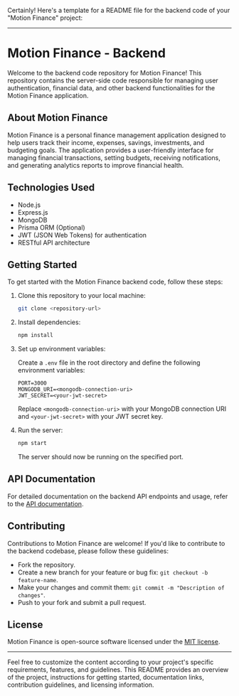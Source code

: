 Certainly! Here's a template for a README file for the backend code of your "Motion Finance" project:

---

# Motion Finance - Backend

Welcome to the backend code repository for Motion Finance! This repository contains the server-side code responsible for managing user authentication, financial data, and other backend functionalities for the Motion Finance application.

## About Motion Finance

Motion Finance is a personal finance management application designed to help users track their income, expenses, savings, investments, and budgeting goals. The application provides a user-friendly interface for managing financial transactions, setting budgets, receiving notifications, and generating analytics reports to improve financial health.

## Technologies Used

- Node.js
- Express.js
- MongoDB
- Prisma ORM (Optional)
- JWT (JSON Web Tokens) for authentication
- RESTful API architecture

## Getting Started

To get started with the Motion Finance backend code, follow these steps:

1. Clone this repository to your local machine:

    ```bash
    git clone <repository-url>
    ```

2. Install dependencies:

    ```bash
    npm install
    ```

3. Set up environment variables:

    Create a `.env` file in the root directory and define the following environment variables:

    ```plaintext
    PORT=3000
    MONGODB_URI=<mongodb-connection-uri>
    JWT_SECRET=<your-jwt-secret>
    ```

    Replace `<mongodb-connection-uri>` with your MongoDB connection URI and `<your-jwt-secret>` with your JWT secret key.

4. Run the server:

    ```bash
    npm start
    ```

    The server should now be running on the specified port.

## API Documentation

For detailed documentation on the backend API endpoints and usage, refer to the [API documentation](./API_DOCUMENTATION.md).

## Contributing

Contributions to Motion Finance are welcome! If you'd like to contribute to the backend codebase, please follow these guidelines:

- Fork the repository.
- Create a new branch for your feature or bug fix: `git checkout -b feature-name`.
- Make your changes and commit them: `git commit -m "Description of changes"`.
- Push to your fork and submit a pull request.

## License

Motion Finance is open-source software licensed under the [MIT license](./LICENSE).

---

Feel free to customize the content according to your project's specific requirements, features, and guidelines. This README provides an overview of the project, instructions for getting started, documentation links, contribution guidelines, and licensing information.
